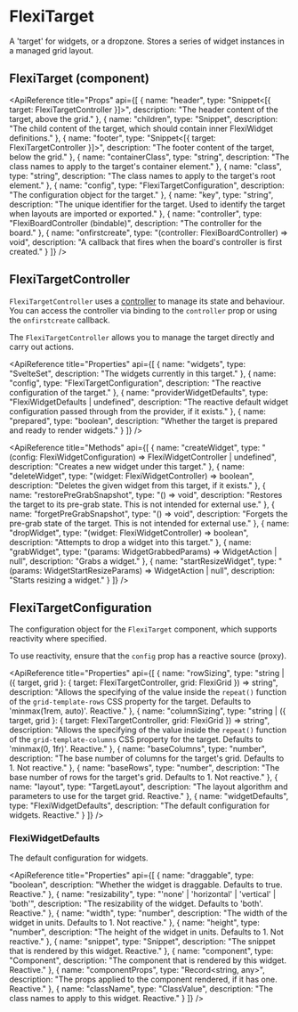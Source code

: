 <script lang="ts">
    import ApiReference from '$lib/components/docs/api-reference.svelte';


    $effect(() => {
        document.title = 'FlexiTarget ⋅ Component Docs ⋅ Flexiboards';
    });
</script>

# FlexiTarget

A 'target' for widgets, or a dropzone. Stores a series of widget instances in a managed grid layout.

## FlexiTarget (component)

<ApiReference title="Props" api={[
{
name: "header",
type: "Snippet<[{ target: FlexiTargetController }]>",
description: "The header content of the target, above the grid."
},
{
name: "children",
type: "Snippet",
description: "The child content of the target, which should contain inner FlexiWidget definitions."
},
{
name: "footer",
type: "Snippet<[{ target: FlexiTargetController }]>",
description: "The footer content of the target, below the grid."
},
{
name: "containerClass",
type: "string",
description: "The class names to apply to the target's container element."
},
{
name: "class",
type: "string",
description: "The class names to apply to the target's root element."
},
{
name: "config",
type: "FlexiTargetConfiguration",
description: "The configuration object for the target."
},
{
name: "key",
type: "string",
description: "The unique identifier for the target. Used to identify the target when layouts are imported or exported."
},
{
name: "controller",
type: "FlexiBoardController (bindable)",
description: "The controller for the board."
},
{
name: "onfirstcreate",
type: "(controller: FlexiBoardController) => void",
description: "A callback that fires when the board's controller is first created."
}
]} />

## FlexiTargetController

`FlexiTargetController` uses a [controller](/docs/controllers) to manage its state and behaviour. You can access the controller via binding to the `controller` prop or using the `onfirstcreate` callback.

The `FlexiTargetController` allows you to manage the target directly and carry out actions.

<ApiReference title="Properties" api={[
{
name: "widgets",
type: "SvelteSet<FlexiWidgetController>",
description: "The widgets currently in this target."
},
{
name: "config",
type: "FlexiTargetConfiguration",
description: "The reactive configuration of the target."
},
{
name: "providerWidgetDefaults",
type: "FlexiWidgetDefaults | undefined",
description: "The reactive default widget configuration passed through from the provider, if it exists."
},
{
name: "prepared",
type: "boolean",
description: "Whether the target is prepared and ready to render widgets."
}
]} />

<ApiReference title="Methods" api={[
{
name: "createWidget",
type: "(config: FlexiWidgetConfiguration) => FlexiWidgetController | undefined",
description: "Creates a new widget under this target."
},
{
name: "deleteWidget",
type: "(widget: FlexiWidgetController) => boolean",
description: "Deletes the given widget from this target, if it exists."
},
{
name: "restorePreGrabSnapshot",
type: "() => void",
description: "Restores the target to its pre-grab state. This is not intended for external use."
},
{
name: "forgetPreGrabSnapshot",
type: "() => void",
description: "Forgets the pre-grab state of the target. This is not intended for external use."
},
{
name: "dropWidget",
type: "(widget: FlexiWidgetController) => boolean",
description: "Attempts to drop a widget into this target."
},
{
name: "grabWidget",
type: "(params: WidgetGrabbedParams) => WidgetAction | null",
description: "Grabs a widget."
},
{
name: "startResizeWidget",
type: "(params: WidgetStartResizeParams) => WidgetAction | null",
description: "Starts resizing a widget."
}
]} />

## FlexiTargetConfiguration

The configuration object for the `FlexiTarget` component, which supports reactivity where specified.

To use reactivity, ensure that the `config` prop has a reactive source (proxy).

<ApiReference title="Properties" api={[
{
name: "rowSizing",
type: "string | ({ target, grid }: { target: FlexiTargetController, grid: FlexiGrid }) => string",
description: "Allows the specifying of the value inside the `repeat()` function of the `grid-template-rows` CSS property for the target. Defaults to 'minmax(1rem, auto)'. Reactive."
},
{
name: "columnSizing",
type: "string | ({ target, grid }: { target: FlexiTargetController, grid: FlexiGrid }) => string",
description: "Allows the specifying of the value inside the `repeat()` function of the `grid-template-columns` CSS property for the target. Defaults to 'minmax(0, 1fr)'. Reactive."
},
{
name: "baseColumns",
type: "number",
description: "The base number of columns for the target's grid. Defaults to 1. Not reactive."
},
{
name: "baseRows",
type: "number",
description: "The base number of rows for the target's grid. Defaults to 1. Not reactive."
},
{
name: "layout",
type: "TargetLayout",
description: "The layout algorithm and parameters to use for the target grid. Reactive."
},
{
name: "widgetDefaults",
type: "FlexiWidgetDefaults",
description: "The default configuration for widgets. Reactive."
}
]} />

### FlexiWidgetDefaults

The default configuration for widgets.

<ApiReference title="Properties" api={[
{
name: "draggable",
type: "boolean",
description: "Whether the widget is draggable. Defaults to true. Reactive."
},
{
name: "resizability",
type: "'none' | 'horizontal' | 'vertical' | 'both'",
description: "The resizability of the widget. Defaults to 'both'. Reactive."
},
{
name: "width",
type: "number",
description: "The width of the widget in units. Defaults to 1. Not reactive."
},
{
name: "height",
type: "number",
description: "The height of the widget in units. Defaults to 1. Not reactive."
},
{
name: "snippet",
type: "Snippet",
description: "The snippet that is rendered by this widget. Reactive."
},
{
name: "component",
type: "Component",
description: "The component that is rendered by this widget. Reactive."
},
{
name: "componentProps",
type: "Record<string, any>",
description: "The props applied to the component rendered, if it has one. Reactive."
},
{
name: "className",
type: "ClassValue",
description: "The class names to apply to this widget. Reactive."
}
]} />
